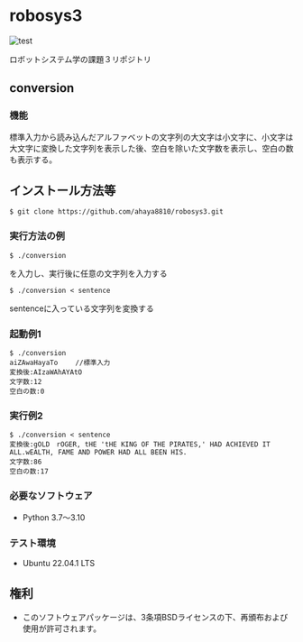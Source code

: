 # robosys3

![test](https://github.com/ahaya8810/robosys3/actions/workflows/test.yml/badge.svg)

ロボットシステム学の課題３リポジトリ

## conversion

### 機能

標準入力から読み込んだアルファベットの文字列の大文字は小文字に、小文字は大文字に変換した文字列を表示した後、空白を除いた文字数を表示し、空白の数も表示する。

## インストール方法等
```
$ git clone https://github.com/ahaya8810/robosys3.git
```

### 実行方法の例
```
$ ./conversion
```
を入力し、実行後に任意の文字列を入力する
```
$ ./conversion < sentence
```
sentenceに入っている文字列を変換する
### 起動例1
```
$ ./conversion
aiZAwaHayaTo　　 //標準入力
変換後:AIzaWAhAYAtO
文字数:12
空白の数:0
```
### 実行例2
```
$ ./conversion < sentence
変換後:gOLD　rOGER, tHE 'tHE KING OF THE PIRATES,' HAD ACHIEVED IT ALL.wEALTH, FAME AND POWER HAD ALL BEEN HIS.
文字数:86
空白の数:17
```
### 必要なソフトウェア
* Python 3.7～3.10 

### テスト環境
* Ubuntu 22.04.1 LTS

## 権利

* このソフトウェアパッケージは、3条項BSDライセンスの下、再頒布および使用が許可されます。
